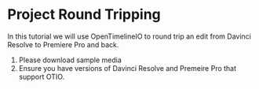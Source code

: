 # Project Round Tripping

In this tutorial we will use OpenTimelineIO to round trip an edit from Davinci Resolve to Premiere Pro and back.

1. Please download sample media 
2. Ensure you have versions of Davinci Resolve and Premeire Pro that support OTIO. 